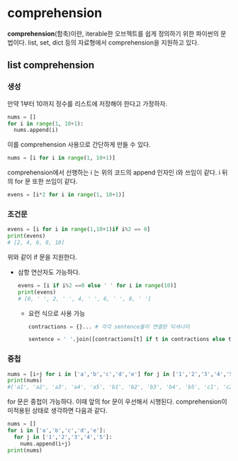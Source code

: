 

# comprehension

**comprehension**(함축)이란, iterable한 오브젝트를 쉽게 정의하기 위한 파이썬의 문법이다. list, set, dict 등의 자료형에서 comprehension을 지원하고 있다. 



## list comprehension

### 생성

만약 1부터 10까지 정수를 리스트에 저장해야 한다고 가정하자.

```python
nums = []
for i in range(1, 10+1):
  nums.append(i)
```

이를 comprehension 사용으로 간단하게 만들 수 있다.

```python
nums = [i for i in range(1, 10+1)]
```



comprehension에서 선행하는 i 는 위의 코드의 append 인자인 i와 쓰임이 같다. i 뒤의 for 문 또한 쓰임이 같다. 

```python
evens = [i*2 for i in range(1, 10+1)]
```



### 조건문

```python
evens = [i for i in range(1,10+1)if i%2 == 0]
print(evens)
# [2, 4, 6, 8, 10]
```

위와 같이 if 문을 지원한다.

* 삼항 연산자도 가능하다.

  ```python
  evens = [i if i%2 ==0 else ' ' for i in range(10)]
  print(evens)
  # [0, ' ', 2, ' ', 4, ' ', 6, ' ', 8, ' ']
  ```

  * 요런 식으로 사용 가능
  
    ```python
    contractions = {}... # 각각 sentence들이 연결된 딕셔너리
    
    sentence = ' '.join([contractions[t] if t in contractions else t for t in sentence.split(" ")]) # normalization, ' ': sep
    ```
  
    

### 중첩

```python
nums = [i+j for i in ['a','b','c','d','e'] for j in ['1','2','3','4','5']]
print(nums)
#['a1', 'a2', 'a3', 'a4', 'a5', 'b1', 'b2', 'b3', 'b4', 'b5', 'c1', 'c2', 'c3', 'c4', 'c5', 'd1', 'd2', 'd3', 'd4', 'd5', 'e1', 'e2', 'e3', 'e4', 'e5']
```

for 문은 중첩이 가능하다. 이때 앞의 for 문이 우선해서 시행된다. comprehension이 미적용된 상태로 생각하면 다음과 같다.

```python
nums = []
for i in ['a','b','c','d','e']:
  for j in ['1','2','3','4','5']:
    nums.append(i+j)
print(nums)
```

